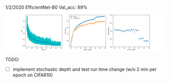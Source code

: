 1/2/2020 EfficientNet-B0 Val_acc: 89%
![alt text](https://github.com/fred2167/Personal-Project/blob/master/EfficientNet/CheckPoints/70epoch.png?raw=true)

TODO:
- [ ] implement stochastic depth and test run time change (w/o 2 min per epoch on CIFAR10)
